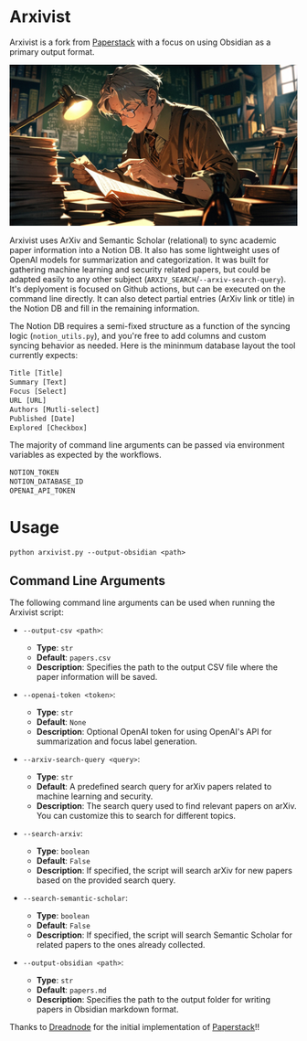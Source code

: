 # Arxivist

Arxivist is a fork from [Paperstack](https://github.com/dreadnode/paperstack) with a focus on using Obsidian as a primary output format.

![Arxivist](arxivist.jpg)

Arxivist uses ArXiv and Semantic Scholar (relational) to sync academic paper information into a Notion DB. It also has some lightweight uses of OpenAI models for summarization and categorization. It was built for gathering machine learning and security related papers, but could be adapted easily to any other subject (`ARXIV_SEARCH`/`--arxiv-search-query`). It's deplyoment is focused on Github actions, but can be executed on the command line directly. It can also detect partial entries (ArXiv link or title) in the Notion DB and fill in the remaining information.

The Notion DB requires a semi-fixed structure as a function of the syncing logic (`notion_utils.py`), and you're free to add columns and custom syncing behavior as needed. Here is the mininmum database layout the tool currently expects:

```
Title [Title]
Summary [Text]
Focus [Select]
URL [URL]
Authors [Mutli-select]
Published [Date]
Explored [Checkbox]
```

The majority of command line arguments can be passed via environment variables as expected by the workflows.

```
NOTION_TOKEN
NOTION_DATABASE_ID
OPENAI_API_TOKEN
```

# Usage

```
python arxivist.py --output-obsidian <path>
```

## Command Line Arguments

The following command line arguments can be used when running the Arxivist script:

- `--output-csv <path>`:
  - **Type**: `str`
  - **Default**: `papers.csv`
  - **Description**: Specifies the path to the output CSV file where the paper information will be saved.

- `--openai-token <token>`:
  - **Type**: `str`
  - **Default**: `None`
  - **Description**: Optional OpenAI token for using OpenAI's API for summarization and focus label generation.

- `--arxiv-search-query <query>`:
  - **Type**: `str`
  - **Default**: A predefined search query for arXiv papers related to machine learning and security.
  - **Description**: The search query used to find relevant papers on arXiv. You can customize this to search for different topics.

- `--search-arxiv`:
  - **Type**: `boolean`
  - **Default**: `False`
  - **Description**: If specified, the script will search arXiv for new papers based on the provided search query.

- `--search-semantic-scholar`:
  - **Type**: `boolean`
  - **Default**: `False`
  - **Description**: If specified, the script will search Semantic Scholar for related papers to the ones already collected.

- `--output-obsidian <path>`:
  - **Type**: `str`
  - **Default**: `papers.md`
  - **Description**: Specifies the path to the output folder for writing papers in Obsidian markdown format.

Thanks to [Dreadnode](https://dreadnode.io/) for the initial implementation of  [Paperstack](https://github.com/dreadnode/paperstack)!!
